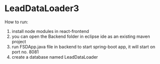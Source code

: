 # LeadDataLoader3

How to run:
1. install node modules in react-frontend
2. you can open the Backend folder in eclipse ide as an existing maven project
3. run FSDApp.java file in backend to start spring-boot app, it will start on port no. 8081
4. create a database named LeadDataLoader
